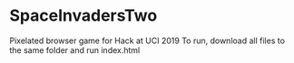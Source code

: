 # SpaceInvadersTwo
Pixelated browser game for Hack at UCI 2019
To run, download all files to the same folder and run index.html
